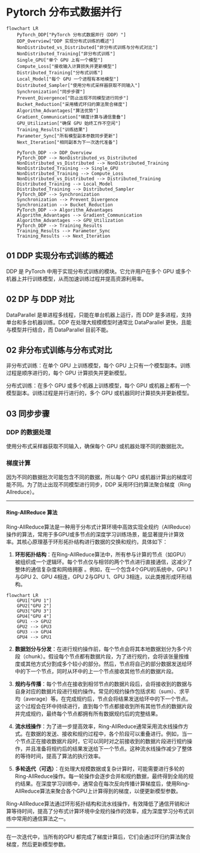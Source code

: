 # Pytorch 分布式数据并行

```mermaid
flowchart LR
    PyTorch_DDP["PyTorch 分布式数据并行（DDP）"]
    DDP_Overview["DDP 实现分布式训练的概述"]
    NonDistributed_vs_Distributed["非分布式训练与分布式对比"]
    NonDistributed_Training["非分布式训练"]
    Single_GPU["单个 GPU 上有一个模型"]
    Compute_Loss["接收输入计算损失并更新模型"]
    Distributed_Training["分布式训练"]
    Local_Model["每个 GPU 一个进程有本地模型"]
    Distributed_Sampler["使用分布式采样器获取不同输入"]
    Synchronization["同步步骤"]
    Prevent_Divergence["防止出现不同模型进行同步"]
    Bucket_Reduction["采用桶式环归约算法聚合梯度"]
    Algorithm_Advantages["算法优势"]
    Gradient_Communication["梯度计算与通信重叠"]
    GPU_Utilization["确保 GPU 始终工作不空闲"]
    Training_Results["训练结果"]
    Parameter_Sync["所有模型副本参数同步更新"]
    Next_Iteration["相同副本为下一次迭代准备"]

    PyTorch_DDP --> DDP_Overview
    PyTorch_DDP --> NonDistributed_vs_Distributed
    NonDistributed_vs_Distributed --> NonDistributed_Training
    NonDistributed_Training --> Single_GPU
    NonDistributed_Training --> Compute_Loss
    NonDistributed_vs_Distributed --> Distributed_Training
    Distributed_Training --> Local_Model
    Distributed_Training --> Distributed_Sampler
    PyTorch_DDP --> Synchronization
    Synchronization --> Prevent_Divergence
    Synchronization --> Bucket_Reduction
    PyTorch_DDP --> Algorithm_Advantages
    Algorithm_Advantages --> Gradient_Communication
    Algorithm_Advantages --> GPU_Utilization
    PyTorch_DDP --> Training_Results
    Training_Results --> Parameter_Sync
    Training_Results --> Next_Iteration
```
## 01 DDP 实现分布式训练的概述 
DDP 是 PyTorch 中用于实现分布式训练的模块。它允许用户在多个 GPU 或多个机器上并行训练模型，从而加速训练过程并提高资源利用率。

## 02 DP 与 DDP 对比
DataParallel 是单进程多线程，只能在单台机器上运行，而 DDP 是多进程，支持单台和多台机器训练。DDP 在处理大规模模型时通常比 DataParallel 更快，且能与模型并行结合，而 DataParallel 目前不能。

## 02 非分布式训练与分布式对比
非分布式训练：在单个 GPU 上训练模型，每个 GPU 上只有一个模型副本。训练过程是顺序进行的，每个 GPU 计算损失并更新模型。

分布式训练：在多个 GPU 或多个机器上训练模型，每个 GPU 或机器上都有一个模型副本。训练过程是并行进行的，多个 GPU 或机器同时计算损失并更新模型。

## 03 同步步骤

### DDP 的数据处理
使用分布式采样器获取不同输入，确保每个 GPU 或机器处理不同的数据批次。

### 梯度计算
因为不同的数据批次可能包含不同的数据，所以每个 GPU 或机器计算出的梯度可能不同。为了防止出现不同模型进行同步，DDP 采用环归约算法聚合梯度（Ring Allreduce）。

--- 
#### Ring-AllReduce 算法
Ring-AllReduce算法是一种用于分布式计算环境中高效实现全规约（AllReduce）操作的算法，常用于多GPU或多节点的深度学习训练场景，能显著提升计算效率。其核心原理基于环形拓扑结构进行数据的交换和规约，具体如下：
1. **环形拓扑结构**：在Ring-AllReduce算法中，所有参与计算的节点（如GPU）被组织成一个逻辑环。每个节点仅与相邻的两个节点进行直接通信，这减少了整体的通信复杂度和网络拥塞 。例如，在一个包含4个GPU的系统中，GPU 1与GPU 2、GPU 4相连，GPU 2与GPU 1、GPU 3相连，以此类推形成环形结构。

```mermaid
flowchart LR
    GPU1["GPU 1"]
    GPU2["GPU 2"]
    GPU3["GPU 3"]
    GPU4["GPU 4"]
    GPU1 --> GPU2
    GPU2 --> GPU3
    GPU3 --> GPU4
    GPU4 --> GPU1
```

2. **数据划分与分发**：在进行规约操作前，每个节点会将其本地数据划分为多个片段（chunk）。假设每个节点都有数据片段，为了进行规约，会将该张量按维度或其他方式分割成多个较小的部分。然后，节点将自己的部分数据发送给环中的下一个节点，同时从环中的上一个节点接收其他节点的数据片段。
3. **规约与传播**：每个节点在接收到相邻节点的数据片段后，会将接收到的数据与自身对应的数据片段进行规约操作。常见的规约操作包括求和（sum）、求平均（average）等。在完成规约后，节点会将结果发送给环中的下一个节点。这个过程会在环中持续进行，直到每个节点都接收到所有其他节点的数据片段并完成规约，最终每个节点都拥有所有数据规约后的完整结果。
4. **流水线操作**：为了进一步提高效率，Ring-AllReduce通常采用流水线操作方式。在数据的发送、接收和规约过程中，各个阶段可以重叠进行。例如，当一个节点正在接收数据片段时，它可以同时对之前接收到的数据片段进行规约操作，并且准备将规约后的结果发送给下一个节点。这种流水线操作减少了整体的等待时间，提高了算法的执行效率。

5. **多轮迭代（可选）**：在处理大规模数据或复杂计算时，可能需要进行多轮的Ring-AllReduce操作。每一轮操作会逐步合并和规约数据，最终得到全局的规约结果。在深度学习训练中，通常会在每次反向传播计算梯度后，使用Ring-AllReduce算法来聚合各个GPU上计算得到的梯度，以便更新模型参数。

Ring-AllReduce算法通过环形拓扑结构和流水线操作，有效降低了通信开销和计算等待时间，提高了分布式计算环境中全规约操作的效率，成为深度学习分布式训练中常用的通信算法之一。 

---

在一次迭代中，当所有的GPU 都完成了梯度计算后，它们会通过环归约算法聚合梯度，然后更新模型参数。


